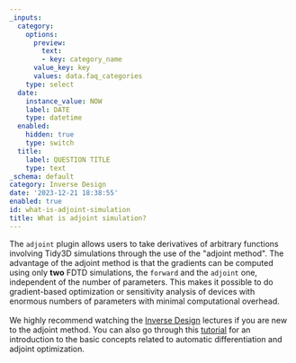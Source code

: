 ```yaml
---
_inputs:
  category:
    options:
      preview:
        text:
        - key: category_name
      value_key: key
      values: data.faq_categories
    type: select
  date:
    instance_value: NOW
    label: DATE
    type: datetime
  enabled:
    hidden: true
    type: switch
  title:
    label: QUESTION TITLE
    type: text
_schema: default
category: Inverse Design
date: '2023-12-21 18:38:55'
enabled: true
id: what-is-adjoint-simulation
title: What is adjoint simulation?
---
```


<div>The&nbsp;<code>adjoint</code>&nbsp;plugin allows users to take derivatives of arbitrary functions involving Tidy3D simulations through the use of the "adjoint method". The advantage of the adjoint method is that the gradients can be computed using only&nbsp;<strong>two</strong>&nbsp;FDTD simulations, the <code>forward</code> and the <code>adjoint</code> one, independent of the number of parameters. This makes it possible to do gradient-based optimization or sensitivity analysis of devices with enormous numbers of parameters with minimal computational overhead.&nbsp;</div>

<div> </div>

<div>We highly recommend watching the <a href="https://www.flexcompute.com/tidy3d/learning-center/inverse-design/">Inverse Design</a> lectures if you are new to the adjoint method. You can also go through this <a href="https://www.flexcompute.com/tidy3d/examples/notebooks/AdjointPlugin1Intro/">tutorial</a> for an introduction to the basic concepts related to automatic differentiation and adjoint optimization.</div>